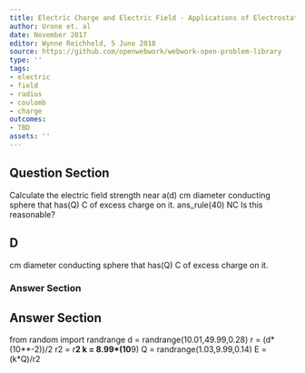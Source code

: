 ```yaml
---
title: Electric Charge and Electric Field - Applications of Electrostatics
author: Urone et. al
date: November 2017
editor: Wynne Reichheld, 5 June 2018
source: https://github.com/openwebwork/webwork-open-problem-library
type: ''
tags:
- electric
- field
- radius
- coulomb
- charge
outcomes:
- TBD
assets: ''
---
```


## Question Section 

Calculate the electric field strength near a(d) cm diameter conducting sphere that has(Q) C of excess charge on it. 
ans_rule(40) NC
Is this reasonable?
## D
cm diameter conducting sphere that has(Q) C of excess charge on it. 
### Answer Section


## Answer Section

from random import randrange
d = randrange(10.01,49.99,0.28)
r = (d*(10**-2))/2
r2 = r**2
k = 8.99*(10**9)
Q = randrange(1.03,9.99,0.14)
E = (k*Q)/r2